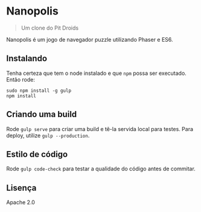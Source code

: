 # Nanopolis
> Um clone do Pit Droids

Nanopolis é um jogo de navegador puzzle utilizando Phaser e ES6.

## Instalando

Tenha certeza que tem o node instalado e que `npm` possa ser executado. Então rode:

```
sudo npm install -g gulp
npm install
```

## Criando uma build

Rode `gulp serve` para criar uma build e tê-la servida local para testes. Para deploy, utilize `gulp --production`.

## Estilo de código

Rode `gulp code-check` para testar a qualidade do código antes de commitar.

## Lisença

Apache 2.0
